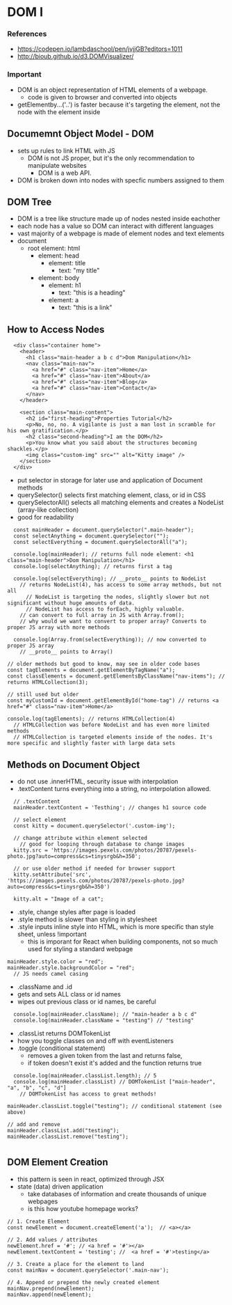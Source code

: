 # DOM I

### References

- https://codepen.io/lambdaschool/pen/jvjjGB?editors=1011
- http://bioub.github.io/d3.DOMVisualizer/

### Important

- DOM is an object representation of HTML elements of a webpage.
  - code is given to browser and converted into objects
- getElementby...('..') is faster because it's targeting the element, not the node with the element inside

## Documemnt Object Model - DOM

- sets up rules to link HTML with JS
  - DOM is not JS proper, but it's the only recommendation to manipulate websites
    - DOM is a web API.
- DOM is broken down into nodes with specfic numbers assigned to them

## DOM Tree

- DOM is a tree like structure made up of nodes nested inside eachother
- each node has a value so DOM can interact with different languages
- vast majority of a webpage is made of element nodes and text elements
- document
  - root element: html
    - element: head
      - element: title
        - text: "my title"
    - element: body
      - element: h1
        - text: "this is a heading"
      - element: a
        - text: "this is a link"

## How to Access Nodes

```
  <div class="container home">
    <header>
      <h1 class="main-header a b c d">Dom Manipulation</h1>
      <nav class="main-nav">
        <a href="#" class="nav-item">Home</a>
        <a href="#" class="nav-item">About</a>
        <a href="#" class="nav-item">Blog</a>
        <a href="#" class="nav-item">Contact</a>
      </nav>
    </header>

    <section class="main-content">
      <h2 id="first-heading">Properties Tutorial</h2>
      <p>No, no, no. A vigilante is just a man lost in scramble for his own gratification.</p>
      <h2 class="second-heading">I am the DOM</h2>
      <p>You know what you said about the structures becoming shackles.</p>
      <img class="custom-img" src="" alt="Kitty image" />
    </section>
  </div>

```

- put selector in storage for later use and application of Document methods
- querySelector() selects first matching element, class, or id in CSS
- querySelectorAll() selects all matching elements and creates a NodeList (array-like collection)
- good for readability

```
  const mainHeader = document.querySelector(".main-header");
  const selectAnything = document.querySelector("");
  const selectEverything = document.querySelectorAll("a");

  console.log(mainHeader); // returns full node element: <h1 class="main-header">Dom Manipulation</h1>
  console.log(selectAnything); // returns first a tag

  console.log(selectEverything); // __proto__ points to NodeList
    // returns NodeList(4), has access to some array methods, but not all
      // NodeList is targeting the nodes, slightly slower but not significant without huge amounts of data.
      // NodeList has access to forEach, highly valuable.
    // can convert to full array in JS with Array.from();
    // why would we want to convert to proper array? Converts to proper JS array with more methods

  console.log(Array.from(selectEverything)); // now converted to proper JS array
    // __proto__ points to Array()

```

```
// older methods but good to know, may see in older code bases
const tagElements = document.getElementByTagName("a");
const classElements = document.getElementsByClassName("nav-items"); // returns HTMLCollection(3);

// still used but older
const myCustomId = document.getElementById("home-tag") // returns <a href="#" class="nav-item">Home</a>

console.log(tagElements); // returns HTMLCollection(4)
  // HTMLCollection was before NodeList and has even more limited methods
  // HTMLCollection is targeted elements inside of the nodes. It's more specific and slightly faster with large data sets
```

## Methods on Document Object

- do not use .innerHTML, security issue with interpolation
- .textContent turns everything into a string, no interpolation allowed.

```
  // .textContent
  mainHeader.textContent = 'Testhing'; // changes h1 source code

  // select element
  const kitty = document.querySelector('.custom-img');

  // change attribute within element selected
    // good for looping through database to change images
  kitty.src = 'https://images.pexels.com/photos/20787/pexels-photo.jpg?auto=compress&cs=tinysrgb&h=350';

  // or use older method if needed for browser support
  kitty.setAttribute('src', 'https://images.pexels.com/photos/20787/pexels-photo.jpg?auto=compress&cs=tinysrgb&h=350')

  kitty.alt = "Image of a cat";
```

- .style, change styles after page is loaded
- .style method is slower than styling in stylesheet
- .style inputs inline style into HTML, which is more specific than style sheet, unless !important
  - this is imporant for React when building components, not so much used for styling a standard webpage

```
mainHeader.style.color = "red";
mainHeader.style.backgroundColor = "red";
  // JS needs camel casing
```

- .className and .id
- gets and sets ALL class or id names
- wipes out previous class or id names, be careful

```
  console.log(mainHeader.className); // "main-header a b c d"
  console.log(mainHeader.className = "testing") // "testing"
```

- .classList returns DOMTokenList
- how you toggle classes on and off with eventListeners
- .toggle (conditional statement)
  - removes a given token from the last and returns false,
  - if token doesn't exist it's added and the function returns true

```
  console.log(mainHeader.classList.length); // 5
  console.log(mainHeader.classList) // DOMTokenList ["main-header", "a", "b", "c", "d"]
    // DOMTokenList has access to great methods!

mainHeader.classList.toggle("testing"); // conditional statement (see above)

// add and remove
mainHeader.classList.add("testing");
mainHeader.classList.remove("testing");

```

#

## DOM Element Creation

- this pattern is seen in react, optimized through JSX
- state (data) driven application
  - take databases of information and create thousands of unique webpages
  - is this how youtube homepage works?

```
// 1. Create Element
const newElement = document.createElement('a');  // <a></a>

// 2. Add values / attributes
newElement.href = '#'; // <a href = '#'></a>
newElement.textContent = 'testing'; //  <a href = '#'>testing</a>

// 3. Create a place for the element to land
const mainNav = document.querySelector('.main-nav');

// 4. Append or prepend the newly created element
mainNav.prepend(newElement);
mainNav.append(newElement);
```
